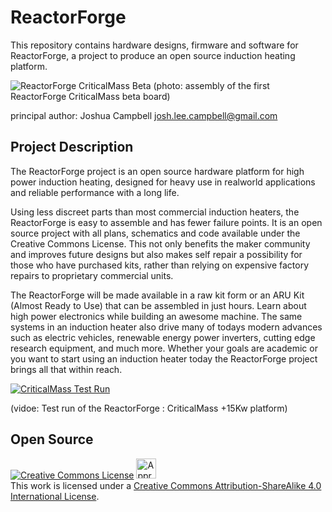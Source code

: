 ReactorForge
============

This repository contains hardware designs, firmware and software for ReactorForge, a project to produce an open source induction heating platform.

![ReactorForge CriticalMass Beta](https://raw.github.com/joshcam/ReactorForge/master/doc/images/beta_assembly.jpg)
(photo: assembly of the first ReactorForge CriticalMass beta board)

principal author: Joshua Campbell josh.lee.campbell@gmail.com

## Project Description
The ReactorForge project is an open source hardware platform for high power induction heating, designed for heavy use in realworld applications and reliable performance with a long life.

Using less discreet parts than most commercial induction heaters, the ReactorForge is easy to assemble and has fewer failure points. It is an open source project with all plans, schematics and code available under the Creative Commons License. This not only benefits the maker community and improves future designs but also makes self repair a possibility for those who have purchased kits, rather than relying on expensive factory repairs to proprietary commercial units.

The ReactorForge will be made available in a raw kit form or an ARU Kit (Almost Ready to Use) that can be assembled in just hours. Learn about high power electronics while building an awesome machine. The same systems in an induction heater also drive many of todays modern advances such as electric vehicles, renewable energy power inverters, cutting edge research equipment, and much more. Whether your goals are academic or you want to start using an induction heater today the ReactorForge project brings all that within reach.

[![CriticalMass Test Run](http://img.youtube.com/vi/C8s0zIcqVfk/0.jpg)](http://www.youtube.com/watch?v=C8s0zIcqVfk)

(vidoe: Test run of the ReactorForge : CriticalMass +15Kw platform)


## Open Source
<a rel="license" href="http://creativecommons.org/licenses/by-sa/4.0/"><img alt="Creative Commons License" style="border-width:0" src="http://i.creativecommons.org/l/by-sa/4.0/88x31.png" /></a>  <a rel="license" href="http://creativecommons.org/freeworks"><img alt="Approved for Free Cultural Works" style="border-width:0" height="32" width="32" src="http://creativecommons.org/images/deed/seal.png" /></a><br />This work is licensed under a <a rel="license" href="http://creativecommons.org/licenses/by-sa/4.0/">Creative Commons Attribution-ShareAlike 4.0 International License</a>.



